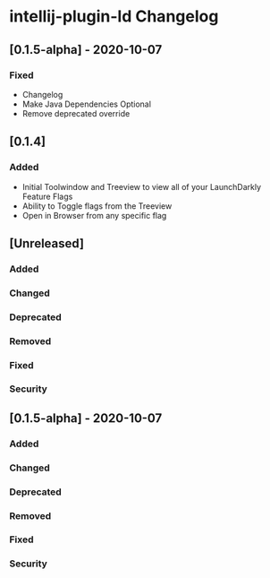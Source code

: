<!-- Keep a Changelog guide -> https://keepachangelog.com -->

# intellij-plugin-ld Changelog

## [0.1.5-alpha] - 2020-10-07
### Fixed
- Changelog
- Make Java Dependencies Optional
- Remove deprecated override

## [0.1.4]
### Added
- Initial Toolwindow and Treeview to view all of your LaunchDarkly Feature Flags
- Ability to Toggle flags from the Treeview
- Open in Browser from any specific flag

## [Unreleased] 
### Added

### Changed

### Deprecated

### Removed

### Fixed

### Security
## [0.1.5-alpha] - 2020-10-07
### Added

### Changed

### Deprecated

### Removed

### Fixed

### Security